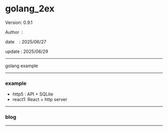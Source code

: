 ﻿# golang_2ex

 Version: 0.9.1

 Author  :

 date    : 2025/06/27

 update : 2025/06/29

***

golang example

***
### example

* http5 : API + SQLite
* react1: React + http server

***
### blog

***

